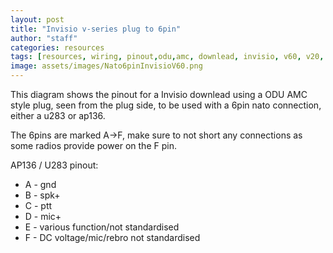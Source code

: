 ```yaml
---
layout: post
title: "Invisio v-series plug to 6pin"
author: "staff"
categories: resources
tags: [resources, wiring, pinout,odu,amc, downlead, invisio, v60, v20, v10, v50 , u283, ap136, nato, ]
image: assets/images/Nato6pinInvisioV60.png
---
```


This diagram shows the pinout for a Invisio downlead using a ODU AMC style plug, seen from the plug side, to be used with a 6pin nato connection, either a u283 or ap136. 

The 6pins are marked A->F, make sure to not short any connections as some radios provide power on the F pin. 

AP136 / U283 pinout: 
* A - gnd
* B - spk+
* C - ptt
* D - mic+
* E - various function/not standardised
* F - DC voltage/mic/rebro not standardised

